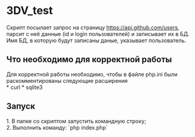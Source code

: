 # 3DV_test
Скрипт посылает запрос на страницу https://api.github.com/users, парсит с неё данные (id и login пользователей) и записывает их в БД. Имя БД, в которую будут записаны даные, указывает пользователь.<br>
<h2>Что необходимо для корректной работы</h2>
Для корректной работы необходимо, чтобы в файле php.ini были раскомментированы следующие расширения<br>
* curl
* sqlite3

<h2>Запуск</h2>
1. В папке со скриптом запустить командную строку;<br>
2. Выполнить команду: `php index.php`
